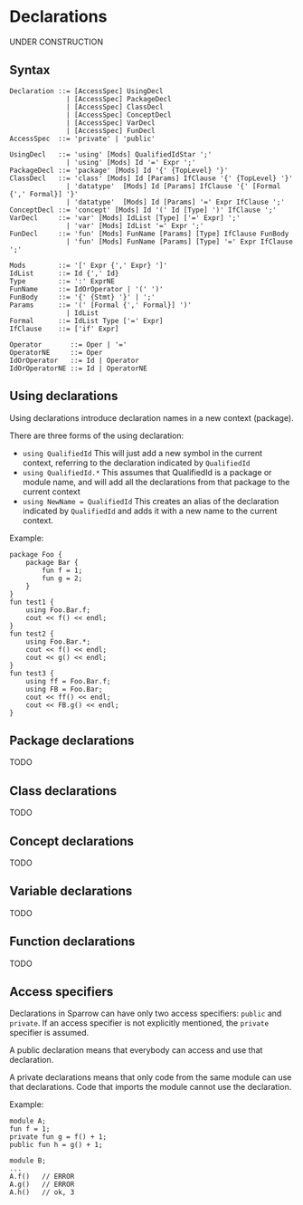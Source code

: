 # Declarations

UNDER CONSTRUCTION

## Syntax
```
Declaration ::= [AccessSpec] UsingDecl
              | [AccessSpec] PackageDecl
              | [AccessSpec] ClassDecl
              | [AccessSpec] ConceptDecl
              | [AccessSpec] VarDecl
              | [AccessSpec] FunDecl
AccessSpec  ::= 'private' | 'public'

UsingDecl   ::= 'using' [Mods] QualifiedIdStar ';'
              | 'using' [Mods] Id '=' Expr ';'
PackageDecl ::= 'package' [Mods] Id '{' {TopLevel} '}'
ClassDecl   ::= 'class' [Mods] Id [Params] IfClause '{' {TopLevel} '}'
              | 'datatype'  [Mods] Id [Params] IfClause '{' [Formal {',' Formal}] '}'
              | 'datatype'  [Mods] Id [Params] '=' Expr IfClause ';'
ConceptDecl ::= 'concept' [Mods] Id '(' Id [Type] ')' IfClause ';'
VarDecl     ::= 'var' [Mods] IdList [Type] ['=' Expr] ';'
              | 'var' [Mods] IdList '=' Expr ';'
FunDecl     ::= 'fun' [Mods] FunName [Params] [Type] IfClause FunBody
              | 'fun' [Mods] FunName [Params] [Type] '=' Expr IfClause ';'

Mods        ::= '[' Expr {',' Expr} ']'
IdList      ::= Id {',' Id}
Type        ::= ':' ExprNE
FunName     ::= IdOrOperator | '(' ')'
FunBody     ::= '{' {Stmt} '}' | ';'
Params      ::= '(' [Formal {',' Formal}] ')'
              | IdList
Formal      ::= IdList Type ['=' Expr]
IfClause    ::= ['if' Expr]

Operator       ::= Oper | '='
OperatorNE     ::= Oper
IdOrOperator   ::= Id | Operator
IdOrOperatorNE ::= Id | OperatorNE
```

## Using declarations

Using declarations introduce declaration names in a new context (package).

There are three forms of the using declaration:
- `using QualifiedId` This will just add a new symbol in the current context, referring to the declaration indicated by `QualifiedId`
- `using QualifiedId.*` This assumes that QualifiedId is a package or module name, and will add all the declarations from that package to the current context
- `using NewName = QualifiedId` This creates an alias of the declaration indicated by `QualifiedId` and adds it with a new name to the current context.

Example:
```
package Foo {
    package Bar {
        fun f = 1;
        fun g = 2;
    }
}
fun test1 {
    using Foo.Bar.f;
    cout << f() << endl;
}
fun test2 {
    using Foo.Bar.*;
    cout << f() << endl;
    cout << g() << endl;
}
fun test3 {
    using ff = Foo.Bar.f;
    using FB = Foo.Bar;
    cout << ff() << endl;
    cout << FB.g() << endl;
}
```

## Package declarations

TODO

## Class declarations

TODO

## Concept declarations

TODO

## Variable declarations

TODO

## Function declarations

TODO

## Access specifiers

Declarations in Sparrow can have only two access specifiers: `public` and `private`. If an access specifier is not explicitly mentioned, the `private` specifier is assumed.

A public declaration means that everybody can access and use that declaration.

A private declarations means that only code from the same module can use that declarations. Code that imports the module cannot use the declaration.

Example:
```
module A;
fun f = 1;
private fun g = f() + 1;
public fun h = g() + 1;
```
```
module B;
...
A.f()   // ERROR
A.g()   // ERROR
A.h()   // ok, 3
```